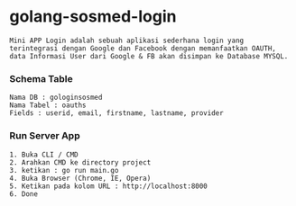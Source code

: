 # golang-sosmed-login

    Mini APP Login adalah sebuah aplikasi sederhana login yang terintegrasi dengan Google dan Facebook dengan memanfaatkan OAUTH, data Informasi User dari Google & FB akan disimpan ke Database MYSQL.

### Schema Table 
    Nama DB : gologinsosmed
    Nama Tabel : oauths
    Fields : userid, email, firstname, lastname, provider

### Run Server App
    1. Buka CLI / CMD
    2. Arahkan CMD ke directory project
    3. ketikan : go run main.go
    4. Buka Browser (Chrome, IE, Opera)
    5. Ketikan pada kolom URL : http://localhost:8000
    6. Done